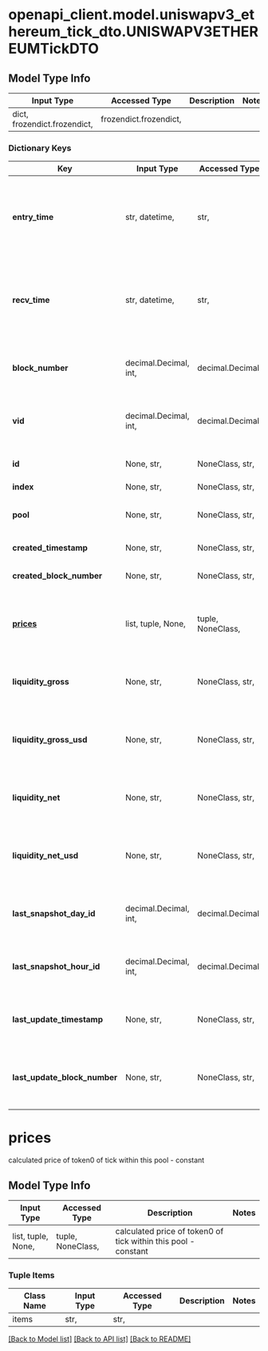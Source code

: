 # openapi_client.model.uniswapv3_ethereum_tick_dto.UNISWAPV3ETHEREUMTickDTO

## Model Type Info
Input Type | Accessed Type | Description | Notes
------------ | ------------- | ------------- | -------------
dict, frozendict.frozendict,  | frozendict.frozendict,  |  | 

### Dictionary Keys
Key | Input Type | Accessed Type | Description | Notes
------------ | ------------- | ------------- | ------------- | -------------
**entry_time** | str, datetime,  | str,  |  | [optional] value must conform to RFC-3339 date-time
**recv_time** | str, datetime,  | str,  |  | [optional] value must conform to RFC-3339 date-time
**block_number** | decimal.Decimal, int,  | decimal.Decimal,  | Number of block in which entity was recorded. | [optional] value must be a 64 bit integer
**vid** | decimal.Decimal, int,  | decimal.Decimal,  |  | [optional] value must be a 64 bit integer
**id** | None, str,  | NoneClass, str,  | (pool address)-(tick index) | [optional] 
**index** | None, str,  | NoneClass, str,  | tick index | [optional] 
**pool** | None, str,  | NoneClass, str,  | Liquidity pool this tick belongs to | [optional] 
**created_timestamp** | None, str,  | NoneClass, str,  | Creation timestamp | [optional] 
**created_block_number** | None, str,  | NoneClass, str,  | Creation block number | [optional] 
**[prices](#prices)** | list, tuple, None,  | tuple, NoneClass,  | calculated price of token0 of tick within this pool - constant | [optional] 
**liquidity_gross** | None, str,  | NoneClass, str,  | total liquidity pool has as tick lower or upper | [optional] 
**liquidity_gross_usd** | None, str,  | NoneClass, str,  | total liquidity in USD pool has as tick lower or upper | [optional] 
**liquidity_net** | None, str,  | NoneClass, str,  | how much liquidity changes when tick crossed | [optional] 
**liquidity_net_usd** | None, str,  | NoneClass, str,  | how much liquidity in USD changes when tick crossed | [optional] 
**last_snapshot_day_id** | decimal.Decimal, int,  | decimal.Decimal,  | Day ID of the most recent daily snapshot | [optional] value must be a 32 bit integer
**last_snapshot_hour_id** | decimal.Decimal, int,  | decimal.Decimal,  | Hour ID of the most recent hourly snapshot | [optional] value must be a 32 bit integer
**last_update_timestamp** | None, str,  | NoneClass, str,  | Timestamp of the last time this entity was updated | [optional] 
**last_update_block_number** | None, str,  | NoneClass, str,  | Block number of the last time this entity was updated | [optional] 

# prices

calculated price of token0 of tick within this pool - constant

## Model Type Info
Input Type | Accessed Type | Description | Notes
------------ | ------------- | ------------- | -------------
list, tuple, None,  | tuple, NoneClass,  | calculated price of token0 of tick within this pool - constant | 

### Tuple Items
Class Name | Input Type | Accessed Type | Description | Notes
------------- | ------------- | ------------- | ------------- | -------------
items | str,  | str,  |  | 

[[Back to Model list]](../../README.md#documentation-for-models) [[Back to API list]](../../README.md#documentation-for-api-endpoints) [[Back to README]](../../README.md)

